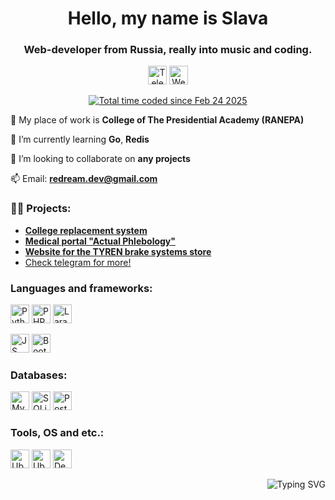 <h1 align="center">Hello, my name is Slava</h1>
<h3 align="center">Web-developer from Russia, really into music and coding.</h3>

<p align="center"> 
<a href="https://t.me/re_dream"><img src="https://img.shields.io/badge/Telegram-2CA5E0?style=for-the-badge&logo=telegram&logoColor=white" alt="Telegram" height="30"></a>
<a href="https://redream.space"><img src="https://img.shields.io/badge/website-000000?style=for-the-badge&logo=About.me&logoColor=white" alt="Website" height="30"></a>
</p>
<p align="center"> 
<a href="https://wakatime.com/@redream"><img src="https://wakatime.com/badge/user/c61c23be-3d12-4273-ac79-0ea2df3df7dd.svg" alt="Total time coded since Feb 24 2025" /></a>
</p>

💼 My place of work is **College of The Presidential Academy (RANEPA)**

🌱 I’m currently learning **Go**, **Redis**

👯 I’m looking to collaborate on **any projects**

📫 Email: **redream.dev@gmail.com**

### 👨‍💻 Projects:
- [**College replacement system**](https://rep.serviceskmpo.ru/) 
- [**Medical portal "Actual Phlebology"**](https://actual-phlebology.ru/)  
- [**Website for the TYREN brake systems store**](https://tyren.parts/) 
- [Check telegram for more!](https://t.me/redream_cases)  



<h3 align="left">Languages and frameworks:</h3>
<p align="left">
  <img src="https://img.shields.io/badge/Python-FFD43B?style=for-the-badge&logo=python&logoColor=blue" alt="Python" height="30">
  <img src="https://img.shields.io/badge/PHP-777BB4?style=for-the-badge&logo=php&logoColor=white" alt="PHP" height="30">
  <img src="https://img.shields.io/badge/Laravel-FF2D20?style=for-the-badge&logo=laravel&logoColor=white" alt="Laravel" height="30">
</p>
<p align="left">
  <img src="https://img.shields.io/badge/JavaScript-323330?style=for-the-badge&logo=javascript&logoColor=F7DF1E" alt="JS" height="30">
  <img src="https://img.shields.io/badge/Bootstrap-7952B3?style=for-the-badge&logo=bootstrap&logoColor=white" alt="Bootstrap" height="30">
</p>

<h3 align="left">Databases:</h3>
<p align="left">
  <img src="https://img.shields.io/badge/MySQL-005C84?style=for-the-badge&logo=mysql&logoColor=white" alt="MySQL" height="30">
  <img src="https://img.shields.io/badge/Sqlite-003B57?style=for-the-badge&logo=sqlite&logoColor=white" alt="SQLite" height="30">
  <img src="https://img.shields.io/badge/PostgreSQL-316192?style=for-the-badge&logo=postgresql&logoColor=white" alt="PostgreSQL" height="30">
</p>

<h3 align="left">Tools, OS and etc.:</h3>
<p align="left">
  <img src="https://img.shields.io/badge/GIT-E44C30?style=for-the-badge&logo=git&logoColor=white" alt="Ubuntu" height="30">
  <img src="https://img.shields.io/badge/Ubuntu-E95420?style=for-the-badge&logo=ubuntu&logoColor=white" alt="Ubuntu" height="30">
  <img src="https://img.shields.io/badge/Debian-A81D33?style=for-the-badge&logo=debian&logoColor=white" alt="Debian" height="30">
</p>

<div align="right"><img src="https://readme-typing-svg.demolab.com?font=Fira+Code&pause=2000&color=B3DCFD&width=310&lines=See+you%2C+space+cowboy.+.+.;" alt="Typing SVG" /></div>
